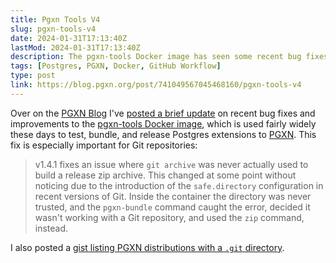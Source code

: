 ```yaml
---
title: Pgxn Tools V4
slug: pgxn-tools-v4
date: 2024-01-31T17:13:40Z
lastMod: 2024-01-31T17:13:40Z
description: The pgxn-tools Docker image has seen some recent bug fixes and improvements.
tags: [Postgres, PGXN, Docker, GitHub Workflow]
type: post
link: https://blog.pgxn.org/post/741049567045468160/pgxn-tools-v4
---
```


Over on the [PGXN Blog] I've [posted a brief update] on recent bug fixes and
improvements to the [pgxn-tools Docker image], which is used fairly widely these
days to test, bundle, and release Postgres extensions to [PGXN]. This fix is
especially important for Git repositories:

> v1.4.1 fixes an issue where `git archive` was never actually used to build a
> release zip archive. This changed at some point without noticing due to the
> introduction of the `safe.directory` configuration in recent versions of Git.
> Inside the container the directory was never trusted, and the `pgxn-bundle`
> command caught the error, decided it wasn't working with a Git repository, and
> used the `zip` command, instead.

I also posted a [gist listing PGXN distributions with a `.git` directory].

  [PGXN Blog]: https://blog.pgxn.org/
  [posted a brief update]: https://blog.pgxn.org/post/741049567045468160/pgxn-tools-v4
    "PGXN Blog: “PGXN Tools Docker Image Updated”"
  [pgxn-tools Docker image]: https://hub.docker.com/r/pgxn/pgxn-tools
  [PGXN]: https://pgxn.org "PostgreSQL Extension Network"
  [gist listing PGXN distributions with a `.git` directory]: https://gist.github.com/theory/93c93571200aad02e93170c6d2c93cbe
    "PGXN distributions that contain a .git directory"
